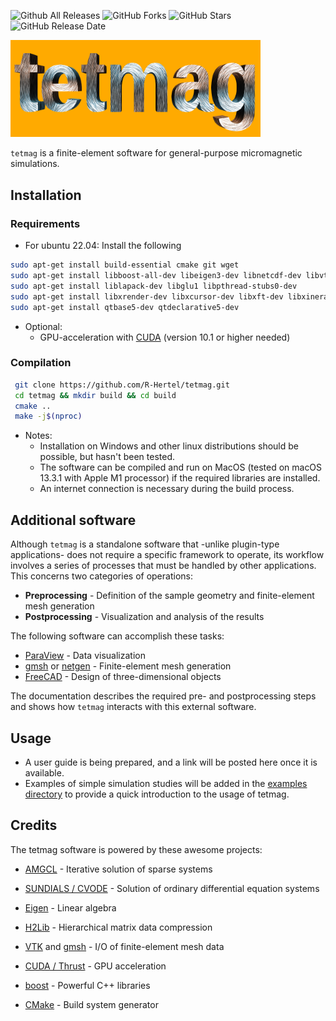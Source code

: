 ![Github All Releases](https://img.shields.io/github/downloads/R-Hertel/tetmag/total?style=plastic)
![GitHub Forks](https://img.shields.io/github/forks/R-Hertel/tetmag?style=plastic)
![GitHub Stars](https://img.shields.io/github/stars/R-Hertel/tetmag?style=plastic)
![GitHub Release Date](https://img.shields.io/github/release-date/R-Hertel/tetmag?style=plastic)


 <img src="https://github.com/R-Hertel/tetmag/blob/main/resources/tetmagLogo_v5.png" width="400" >

`tetmag` is a finite-element software for general-purpose micromagnetic simulations.
<!--- ![tetmag logo](https://github.com/R-Hertel/tetmag/blob/main/resources/tetmagLogo_v1.png) --->

       

## Installation

### Requirements

- For ubuntu 22.04: 
  Install the following


````bash 
sudo apt-get install build-essential cmake git wget
sudo apt-get install libboost-all-dev libeigen3-dev libnetcdf-dev libvtk9-dev 
sudo apt-get install liblapack-dev libglu1 libpthread-stubs0-dev
sudo apt-get install libxrender-dev libxcursor-dev libxft-dev libxinerama-dev
sudo apt-get install qtbase5-dev qtdeclarative5-dev
```` 

- Optional:
  - GPU-acceleration with [CUDA](https://developer.nvidia.com/cuda-downloads)  (version 10.1 or higher needed)


### Compilation

````bash 
 git clone https://github.com/R-Hertel/tetmag.git 
 cd tetmag && mkdir build && cd build 
 cmake ..
 make -j$(nproc)
````

- Notes:
    - Installation on Windows and other linux distributions should be possible, but hasn't been tested. 
    - The software can be compiled and run on MacOS (tested on macOS 13.3.1 with Apple M1 processor) if the required libraries are installed.
    - An internet connection is necessary during the build process.

## Additional software
Although `tetmag` is a standalone software that -unlike plugin-type applications- does not require a specific framework to operate, its workflow involves a series of processes that must be handled by other applications. This concerns two categories of operations:

- **Preprocessing** - Definition of the sample geometry and finite-element mesh generation
- **Postprocessing** - Visualization and analysis of the results 

The following software can accomplish these tasks:

- [ParaView](https://www.paraview.org) - Data visualization 
- [gmsh](https://gmsh.info) or [netgen](https://ngsolve.org) - Finite-element mesh generation
- [FreeCAD](https://www.freecadweb.org) - Design of three-dimensional objects

The documentation describes the required pre- and postprocessing steps and shows how `tetmag` interacts with this external software. 

## Usage
 - A user guide is being prepared, and a link will be posted here once it is available. 
 - Examples of simple simulation studies will be added in the [examples directory](https://github.com/R-Hertel/tetmag/tree/main/examples/) to provide a quick introduction to the usage of tetmag.


## Credits
The tetmag software is powered by these awesome projects:
- [AMGCL](https://github.com/ddemidov/amgcl) - Iterative solution of sparse systems
- [SUNDIALS / CVODE](https://github.com/LLNL/sundials) - Solution of ordinary differential equation systems
- [Eigen](https://gitlab.com/libeigen/eigen) - Linear algebra
- [H2Lib](https://github.com/H2Lib) - Hierarchical matrix data compression
- [VTK](https://github.com/Kitware/VTK) and [gmsh](https://gitlab.onelab.info/gmsh/gmsh) - I/O of finite-element mesh data

- [CUDA / Thrust](https://developer.nvidia.com/cuda-downloads) - GPU acceleration
- [boost](https://github.com/boostorg) - Powerful C++ libraries 
- [CMake](https://github.com/Kitware/CMake) - Build system generator

